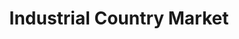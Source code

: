 ---
title: "Industrial Country Market"
url: /columbus/industrial-country-market/
shop: Kramladen
---